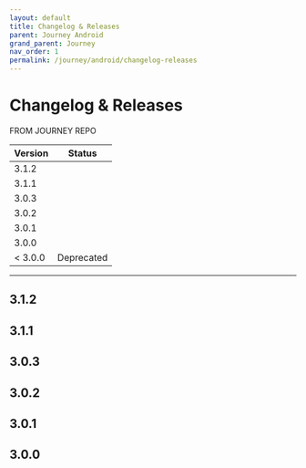 ```yaml
---
layout: default
title: Changelog & Releases
parent: Journey Android
grand_parent: Journey
nav_order: 1
permalink: /journey/android/changelog-releases
---
```


# Changelog & Releases

FROM JOURNEY REPO

| Version | Status |
| --- | --- |
| 3.1.2 |  |
| 3.1.1 |  |
| 3.0.3 |  |
| 3.0.2 |  |
| 3.0.1 |  |
| 3.0.0 |  |
| < 3.0.0 | <label class="label label-red">Deprecated</label> |

---

## 3.1.2

## 3.1.1

## 3.0.3

## 3.0.2

## 3.0.1

## 3.0.0